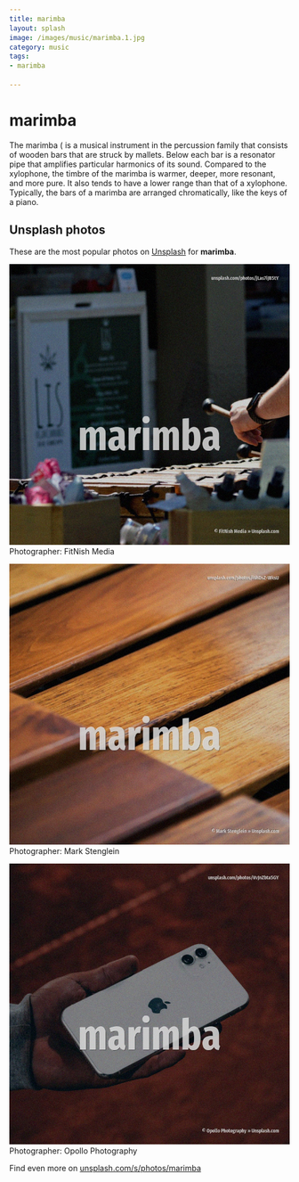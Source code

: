 ```yaml
---
title: marimba
layout: splash
image: /images/music/marimba.1.jpg
category: music
tags:
- marimba

---
```

# marimba

The marimba ( is a musical instrument in the percussion family that consists of wooden bars that  are struck by mallets. Below each bar is a resonator pipe that amplifies particular harmonics of its sound. Compared to the xylophone, the timbre of the marimba is warmer, deeper, more resonant, and more  pure. It also tends to have a lower range than that of a xylophone. Typically, the bars of a marimba are arranged chromatically, like the keys of a piano. 

 
## Unsplash photos
These are the most popular photos on [Unsplash](https://unsplash.com) for **marimba**.
 
![marimba](/images/music/marimba.1.jpg)
Photographer:  FitNish Media
 
![marimba](/images/music/marimba.2.jpg)
Photographer:  Mark Stenglein
 
![marimba](/images/music/marimba.3.jpg)
Photographer:  Opollo Photography
 
Find even more on [unsplash.com/s/photos/marimba](https://unsplash.com/s/photos/marimba)
 
